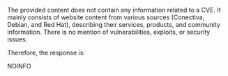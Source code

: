 The provided content does not contain any information related to a CVE. It mainly consists of website content from various sources (Conectiva, Debian, and Red Hat), describing their services, products, and community information. There is no mention of vulnerabilities, exploits, or security issues.

Therefore, the response is:

NOINFO